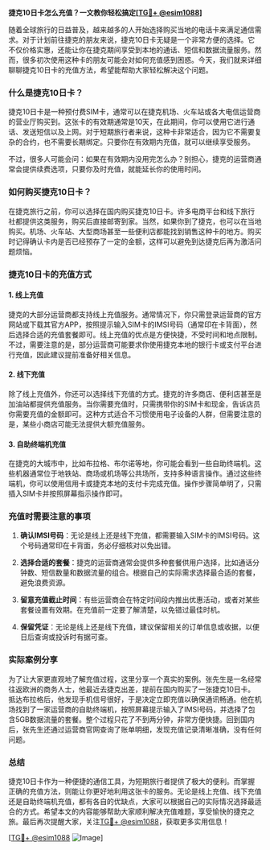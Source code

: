 **捷克10日卡怎么充值？一文教你轻松搞定[[TG💪+ @esim1088](https://t.me/s/esim1088)]**

随着全球旅行的日益普及，越来越多的人开始选择购买当地的电话卡来满足通信需求。对于计划前往捷克的朋友来说，捷克10日卡无疑是一个非常方便的选择。它不仅价格实惠，还能让你在捷克期间享受到本地的通话、短信和数据流量服务。然而，很多初次使用这种卡的朋友可能会对如何充值感到困惑。今天，我们就来详细聊聊捷克10日卡的充值方法，希望能帮助大家轻松解决这个问题。

### 什么是捷克10日卡？

捷克10日卡是一种预付费SIM卡，通常可以在捷克机场、火车站或各大电信运营商的营业厅购买到。这张卡的有效期通常是10天，在此期间，你可以使用它进行通话、发送短信以及上网。对于短期旅行者来说，这种卡非常适合，因为它不需要复杂的合约，也不需要长期绑定。只要你在有效期内充值，就可以继续享受服务。

不过，很多人可能会问：如果在有效期内没用完怎么办？别担心，捷克的运营商通常会提供续费选项，只要你及时充值，就能延长你的使用时间。

### 如何购买捷克10日卡？

在捷克旅行之前，你可以选择在国内购买捷克10日卡。许多电商平台和线下旅行社都提供这类服务，购买后直接邮寄到家。当然，如果你到了捷克，也可以在当地购买。机场、火车站、大型商场甚至一些便利店都能找到销售这种卡的地方。购买时记得确认卡内是否已经预存了一定的金额，这样可以避免到达捷克后再为激活问题烦恼。

### 捷克10日卡的充值方式

#### 1. 线上充值

捷克的大部分运营商都支持线上充值服务。通常情况下，你只需登录运营商的官方网站或下载其官方APP，按照提示输入SIM卡的IMSI号码（通常印在卡背面），然后选择合适的充值套餐即可。线上充值的优点是方便快捷，不受时间和地点限制。不过，需要注意的是，部分运营商可能要求你使用捷克本地的银行卡或支付平台进行充值，因此建议提前准备好相关信息。

#### 2. 线下充值

除了线上充值外，你还可以选择线下充值的方式。捷克的许多商店、便利店甚至是加油站都提供充值服务。当你需要充值时，只需携带你的SIM卡和现金，告诉店员你需要充值的金额即可。这种方式适合不习惯使用电子设备的人群，但需要注意的是，某些小商店可能无法提供大额充值服务。

#### 3. 自助终端机充值

在捷克的大城市中，比如布拉格、布尔诺等地，你可能会看到一些自助终端机。这些机器通常位于地铁站、商场或机场等公共场所，支持多种语言操作。通过这些终端机，你可以使用信用卡或捷克本地的支付卡完成充值。操作步骤简单明了，只需插入SIM卡并按照屏幕指示操作即可。

### 充值时需要注意的事项

1. **确认IMSI号码**：无论是线上还是线下充值，都需要输入SIM卡的IMSI号码。这个号码通常印在卡背面，务必仔细核对以免出错。
   
2. **选择合适的套餐**：捷克的运营商通常会提供多种套餐供用户选择，比如通话分钟数、短信数量和数据流量的组合。根据自己的实际需求选择最合适的套餐，避免浪费资源。

3. **留意充值截止时间**：有些运营商会在特定时间段内推出优惠活动，或者对某些套餐设置有效期。在充值前一定要了解清楚，以免错过最佳时机。

4. **保留凭证**：无论是线上还是线下充值，建议保留相关的订单信息或收据，以便日后查询或投诉时有据可查。

### 实际案例分享

为了让大家更直观地了解充值过程，这里分享一个真实的案例。张先生是一名经常往返欧洲的商务人士，他最近去捷克出差，提前在国内购买了一张捷克10日卡。抵达布拉格后，他发现手机信号很好，于是决定立即充值以确保通讯畅通。他在机场找到了一家运营商的自助终端机，按照屏幕提示输入了IMSI号码，并选择了包含5GB数据流量的套餐。整个过程只花了不到两分钟，非常方便快捷。回到国内后，张先生还通过运营商官网查询了账单明细，发现充值记录清晰准确，没有任何问题。

### 总结

捷克10日卡作为一种便捷的通信工具，为短期旅行者提供了极大的便利。而掌握正确的充值方法，则能让你更好地利用这张卡的服务。无论是线上充值、线下充值还是自助终端机充值，都有各自的优缺点，大家可以根据自己的实际情况选择最适合的方式。希望本文的内容能够帮助大家顺利解决充值难题，享受愉快的捷克之旅。最后再次提醒大家，关注[TG💪+ @esim1088](https://t.me/s/esim1088)，获取更多实用信息！

[[TG💪+ @esim1088](https://t.me/s/esim1088) ![Image](https://i.postimg.cc/4NQfJmqS/Snipaste-2025-05-13-00-14-12.png)]